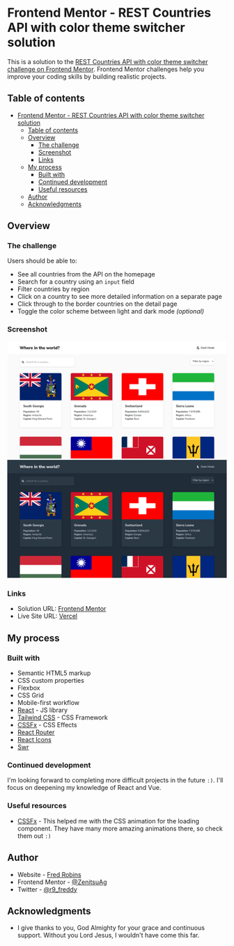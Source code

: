 # Frontend Mentor - REST Countries API with color theme switcher solution

This is a solution to the [REST Countries API with color theme switcher challenge on Frontend Mentor](https://www.frontendmentor.io/challenges/rest-countries-api-with-color-theme-switcher-5cacc469fec04111f7b848ca). Frontend Mentor challenges help you improve your coding skills by building realistic projects. 

## Table of contents

- [Frontend Mentor - REST Countries API with color theme switcher solution](#frontend-mentor---rest-countries-api-with-color-theme-switcher-solution)
  - [Table of contents](#table-of-contents)
  - [Overview](#overview)
    - [The challenge](#the-challenge)
    - [Screenshot](#screenshot)
    - [Links](#links)
  - [My process](#my-process)
    - [Built with](#built-with)
    - [Continued development](#continued-development)
    - [Useful resources](#useful-resources)
  - [Author](#author)
  - [Acknowledgments](#acknowledgments)

## Overview

### The challenge

Users should be able to:

- See all countries from the API on the homepage
- Search for a country using an `input` field
- Filter countries by region
- Click on a country to see more detailed information on a separate page
- Click through to the border countries on the detail page
- Toggle the color scheme between light and dark mode *(optional)*

### Screenshot

![](./screenshot.png)
![](./screenshot1.png)

### Links

- Solution URL: [Frontend Mentor](https://www.frontendmentor.io/solutions/rest-countries-master-with-react-and-tailwindcss-nAB9H4NVsG)
- Live Site URL: [Vercel](https://rest-countries-master-six.vercel.app/)

## My process

### Built with

- Semantic HTML5 markup
- CSS custom properties
- Flexbox
- CSS Grid
- Mobile-first workflow
- [React](https://react.dev/) - JS library
- [Tailwind CSS](https://tailwindcss.com) - CSS Framework
- [CSSFx](https://cssfx.netlify.app/) - CSS Effects
- [React Router](https://reactrouter.com/)
- [React Icons](https://react-icons.github.io/react-icons/)
- [Swr](https://swr.vercel.app/)


### Continued development

I'm looking forward to completing more difficult projects in the future `:)`. I'll focus on deepening my knowledge of React and Vue.

### Useful resources

- [CSSFx](https://cssfx.netlify.app/) - This helped me with the CSS animation for the loading component. They have many more amazing animations there, so check them out `:)`

## Author

- Website - [Fred Robins](https://zenitsuag.github.io/portfolio)
- Frontend Mentor - [@ZenitsuAg](https://www.frontendmentor.io/profile/ZenitsuAg)
- Twitter - [@r9_freddy](https://www.twitter.com/r9_freddy)

## Acknowledgments

- I give thanks to you, God Almighty for your grace and continuous support. Without you Lord Jesus, I wouldn't have come this far.

